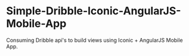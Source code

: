 Simple-Dribble-Iconic-AngularJS-Mobile-App
==========================================

Consuming Dribble api's to build views using Iconic + AngularJS Mobile App.
